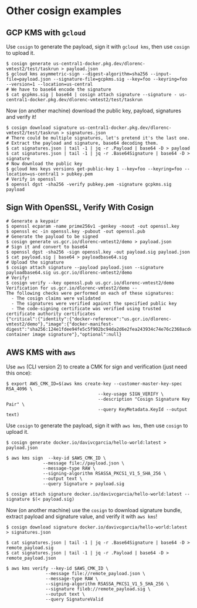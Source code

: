 # Other cosign examples

## GCP KMS with `gcloud`

Use `cosign` to generate the payload, sign it with `gcloud kms`, then use `cosign` to upload it.

```shell
$ cosign generate us-central1-docker.pkg.dev/dlorenc-vmtest2/test/taskrun > payload.json
$ gcloud kms asymmetric-sign --digest-algorithm=sha256 --input-file=payload.json --signature-file=gcpkms.sig --key=foo --keyring=foo --version=1 --location=us-central
# We have to base64 encode the signature
$ cat gcpkms.sig | base64 | cosign attach signature --signature - us-central1-docker.pkg.dev/dlorenc-vmtest2/test/taskrun
```

Now (on another machine) download the public key, payload, signatures and verify it!

```shell
$ cosign download signature us-central1-docker.pkg.dev/dlorenc-vmtest2/test/taskrun > signatures.json
# There could be multiple signatures, let's pretend it's the last one.
# Extract the payload and signature, base64 decoding them.
$ cat signatures.json | tail -1 | jq -r .Payload | base64 -D > payload
$ cat signatures.json | tail -1 | jq -r .Base64Signature | base64 -D > signature
# Now download the public key
$ gcloud kms keys versions get-public-key 1 --key=foo --keyring=foo --location=us-central1 > pubkey.pem
# Verify in openssl
$ openssl dgst -sha256 -verify pubkey.pem -signature gcpkms.sig payload
```

## Sign With OpenSSL, Verify With Cosign

```shell
# Generate a keypair
$ openssl ecparam -name prime256v1 -genkey -noout -out openssl.key
$ openssl ec -in openssl.key -pubout -out openssl.pub
# Generate the payload to be signed
$ cosign generate us.gcr.io/dlorenc-vmtest2/demo > payload.json
# Sign it and convert to base64
$ openssl dgst -sha256 -sign openssl.key -out payload.sig payload.json
$ cat payload.sig | base64 > payloadbase64.sig
# Upload the signature
$ cosign attach signature --payload payload.json --signature payloadbase64.sig us.gcr.io/dlorenc-vmtest2/demo
# Verify!
$ cosign verify --key openssl.pub us.gcr.io/dlorenc-vmtest2/demo
Verification for us.gcr.io/dlorenc-vmtest2/demo --
The following checks were performed on each of these signatures:
  - The cosign claims were validated
  - The signatures were verified against the specified public key
  - The code-signing certificate was verified using trusted certificate authority certificates 
{"critical":{"identity":{"docker-reference":"us.gcr.io/dlorenc-vmtest2/demo"},"image":{"docker-manifest-digest":"sha256:124e1fdee94fe5c5f902bc94da2d6e2fea243934c74e76c2368acdc8d3ac7155"},"type":"cosign container image signature"},"optional":null}
```

## AWS KMS with `aws`

Use `aws` (CLI version 2) to create a CMK for sign and verification (just need this once):

```shell
$ export AWS_CMK_ID=$(aws kms create-key --customer-master-key-spec RSA_4096 \
                                   --key-usage SIGN_VERIFY \
                                   --description "Cosign Signature Key Pair" \
                                   --query KeyMetadata.KeyId --output text)
```

Use `cosign` to generate the payload, sign it with `aws kms`, then use `cosign` to upload it.

```shell
$ cosign generate docker.io/davivcgarcia/hello-world:latest > payload.json

$ aws kms sign  --key-id $AWS_CMK_ID \
              --message file://payload.json \
              --message-type RAW \
              --signing-algorithm RSASSA_PKCS1_V1_5_SHA_256 \
              --output text \
              --query Signature > payload.sig

$ cosign attach signature docker.io/davivcgarcia/hello-world:latest --signature $(< payload.sig)
```

Now (on another machine) use the `cosign` to download signature bundle, extract payload and signature value, and verify it with `aws kms`!

```shell
$ cosign download signature docker.io/davivcgarcia/hello-world:latest > signatures.json

$ cat signatures.json | tail -1 | jq -r .Base64Signature | base64 -D > remote_payload.sig
$ cat signatures.json | tail -1 | jq -r .Payload | base64 -D > remote_payload.json

$ aws kms verify --key-id $AWS_CMK_ID \
               --message file://remote_payload.json \
               --message-type RAW \
               --signing-algorithm RSASSA_PKCS1_V1_5_SHA_256 \
               --signature fileb://remote_payload.sig \
               --output text \
               --query SignatureValid
```